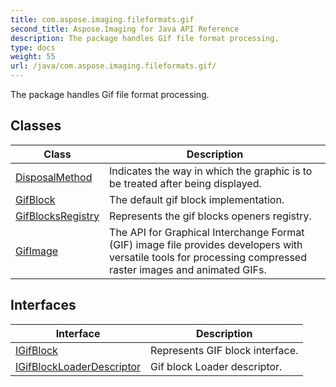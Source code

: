 ```yaml
---
title: com.aspose.imaging.fileformats.gif
second_title: Aspose.Imaging for Java API Reference
description: The package handles Gif file format processing.
type: docs
weight: 55
url: /java/com.aspose.imaging.fileformats.gif/
---
```


The package handles Gif file format processing.


## Classes

| Class | Description |
| --- | --- |
| [DisposalMethod](../com.aspose.imaging.fileformats.gif/disposalmethod) | Indicates the way in which the graphic is to be treated after being displayed. |
| [GifBlock](../com.aspose.imaging.fileformats.gif/gifblock) | The default gif block implementation. |
| [GifBlocksRegistry](../com.aspose.imaging.fileformats.gif/gifblocksregistry) | Represents the gif blocks openers registry. |
| [GifImage](../com.aspose.imaging.fileformats.gif/gifimage) | The API for Graphical Interchange Format (GIF) image file provides developers with versatile tools for processing compressed raster images and animated GIFs. |

## Interfaces

| Interface | Description |
| --- | --- |
| [IGifBlock](../com.aspose.imaging.fileformats.gif/igifblock) | Represents GIF block interface. |
| [IGifBlockLoaderDescriptor](../com.aspose.imaging.fileformats.gif/igifblockloaderdescriptor) | Gif block Loader descriptor. |
